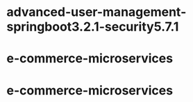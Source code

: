 # advanced-user-management-springboot3.2.1-security5.7.1
# e-commerce-microservices
# e-commerce-microservices
